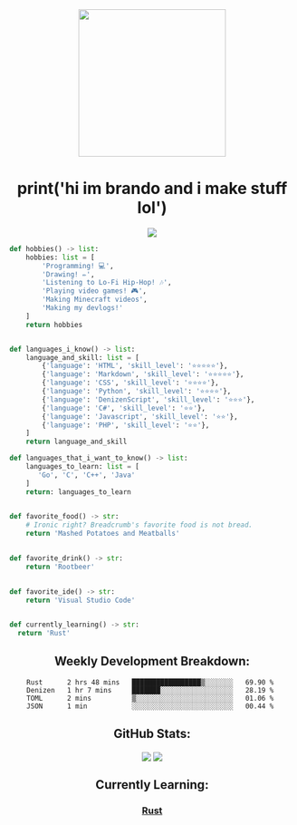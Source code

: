 <div align='center'>
  <img width='260' height='260' src='https://avatars.githubusercontent.com/u/63469489?v=4'>
</div>

<div align='center'>
  <h1>print('hi im brando and i make stuff lol')</h1>
</div>

<div align='center'>
  <img src='https://wakatime.com/badge/user/579d6e69-f91a-4a71-9119-b9f35cac7d1f.svg?style=for-the-badge'>
</div>

```python
def hobbies() -> list:
    hobbies: list = [
        'Programming! 💻',
        'Drawing! ✏',
        'Listening to Lo-Fi Hip-Hop! 🎶',
        'Playing video games! 🎮',
        'Making Minecraft videos',
        'Making my devlogs!'
    ]
    return hobbies


def languages_i_know() -> list:
    language_and_skill: list = [
        {'language': 'HTML', 'skill_level': '⭐⭐⭐⭐⭐'},
        {'language': 'Markdown', 'skill_level': '⭐⭐⭐⭐⭐'},
        {'language': 'CSS', 'skill_level': '⭐⭐⭐⭐'},
        {'language': 'Python', 'skill_level': '⭐⭐⭐⭐'},
        {'language': 'DenizenScript', 'skill_level': '⭐⭐⭐'},
        {'language': 'C#', 'skill_level': '⭐⭐'},
        {'language': 'Javascript', 'skill_level': '⭐⭐'},
        {'language': 'PHP', 'skill_level': '⭐⭐'},
    ]
    return language_and_skill

def languages_that_i_want_to_know() -> list:
    languages_to_learn: list = [
       'Go', 'C', 'C++', 'Java'
    ]
    return: languages_to_learn
    

def favorite_food() -> str:
    # Ironic right? Breadcrumb's favorite food is not bread.
    return 'Mashed Potatoes and Meatballs'
    

def favorite_drink() -> str:
    return 'Rootbeer'
    
    
def favorite_ide() -> str:
    return 'Visual Studio Code'


def currently_learning() -> str:
  return 'Rust'
```
<div align="center">

## Weekly Development Breakdown:
  
<!--START_SECTION:waka-->
```text
Rust      2 hrs 48 mins   █████████████████▒░░░░░░░   69.90 % 
Denizen   1 hr 7 mins     ███████░░░░░░░░░░░░░░░░░░   28.19 % 
TOML      2 mins          ▒░░░░░░░░░░░░░░░░░░░░░░░░   01.06 % 
JSON      1 min           ░░░░░░░░░░░░░░░░░░░░░░░░░   00.44 % 
```
<!--END_SECTION:waka-->
  
## GitHub Stats:

<img align="center" src="https://github-readme-stats.vercel.app/api/top-langs/?username=BreadcrumbIsTaken&layout=compact&langs_count=8&custom_title=Breadcrumb%27s%20Most%20Used%20Langs%21&theme=radical" />

<img align="center" src="https://github-readme-stats.vercel.app/api?username=BreadcrumbIsTaken&count_private=true&show_icons=true&include_all_commits=true&custom_title=Breadcrumb%27s%20Super%20Kewl%20Github%20Stats%21%20%3AD&theme=radical" />

<div align="center">
  
## Currently Learning:
  
### **[Rust](https://rust-lang.org)**
</div>
